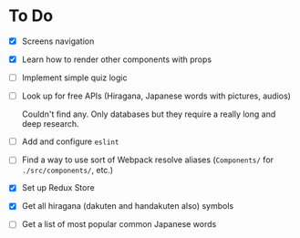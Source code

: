 # To Do

- [x] Screens navigation
- [x] Learn how to render other components with props
- [ ] Implement simple quiz logic
- [ ] Look up for free APIs (Hiragana, Japanese words with pictures, audios)

  Couldn't find any. Only databases but they require a really long and deep research.

- [ ] Add and configure `eslint`
- [ ] Find a way to use sort of Webpack resolve aliases (`Components/` for
      `./src/components/`, etc.)
- [x] Set up Redux Store
- [x] Get all hiragana (dakuten and handakuten also) symbols
- [ ] Get a list of most popular common Japanese words
